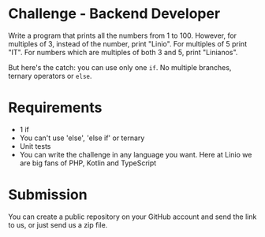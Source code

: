 # Challenge - Backend Developer
Write a program that prints all the numbers from 1 to 100. However, for
multiples of 3, instead of the number, print "Linio". For multiples of 5 print
"IT". For numbers which are multiples of both 3 and 5, print "Linianos".

But here's the catch: you can use only one `if`. No multiple branches, ternary
operators or `else`.

# Requirements
* 1 if
* You can't use 'else', 'else if' or ternary
* Unit tests
* You can write the challenge in any language you want. Here at Linio we are
big fans of PHP, Kotlin and TypeScript

# Submission
You can create a public repository on your GitHub account and send the
link to us, or just send us a zip file.
